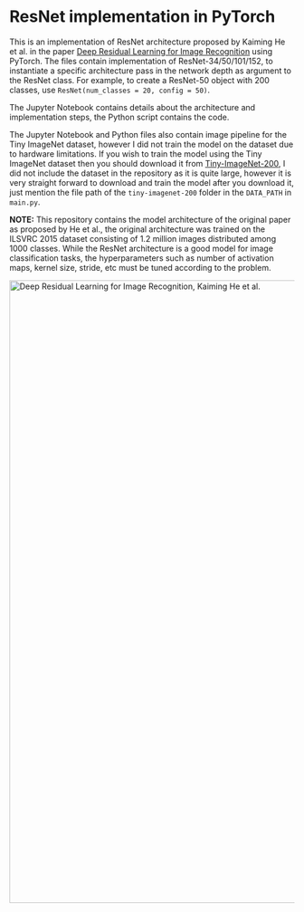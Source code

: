 # ResNet implementation in PyTorch


This is an implementation of ResNet architecture proposed by Kaiming He et al. in the paper [Deep Residual Learning for Image Recognition](https://arxiv.org/pdf/1512.03385.pdf) using PyTorch. The files contain implementation of ResNet-34/50/101/152, to instantiate a specific architecture pass in the network depth as argument to the ResNet class. For example, to create a ResNet-50 object with 200 classes, use `ResNet(num_classes = 20, config = 50)`.

The Jupyter Notebook contains details about the architecture and implementation steps, the Python script contains the code.

The Jupyter Notebook and Python files also contain image pipeline for the Tiny ImageNet dataset, however I did not train the model on the dataset due to hardware limitations. If you wish to train the model using the Tiny ImageNet dataset then you should download it from [Tiny-ImageNet-200](http://cs231n.stanford.edu/tiny-imagenet-200.zip), I did not include the dataset in the repository as it is quite large, however it is very straight forward to download and train the model after you download it, just mention the file path of the `tiny-imagenet-200` folder in the `DATA_PATH` in `main.py`.


**NOTE:** This repository contains the model architecture of the original paper as proposed by He et al., the original architecture was trained on the ILSVRC 2015 dataset consisting of 1.2 million images distributed among 1000 classes. While the ResNet architecture is a good model for image classification tasks, the hyperparameters such as number of activation maps, kernel size, stride, etc must be tuned according to the problem.

<div>
<img src="https://cdn.discordapp.com/attachments/418819379174572043/1083694086327894056/ResNet.png" width="1100" alt = "Deep Residual Learning for Image Recognition, Kaiming He et al.">
</div>
